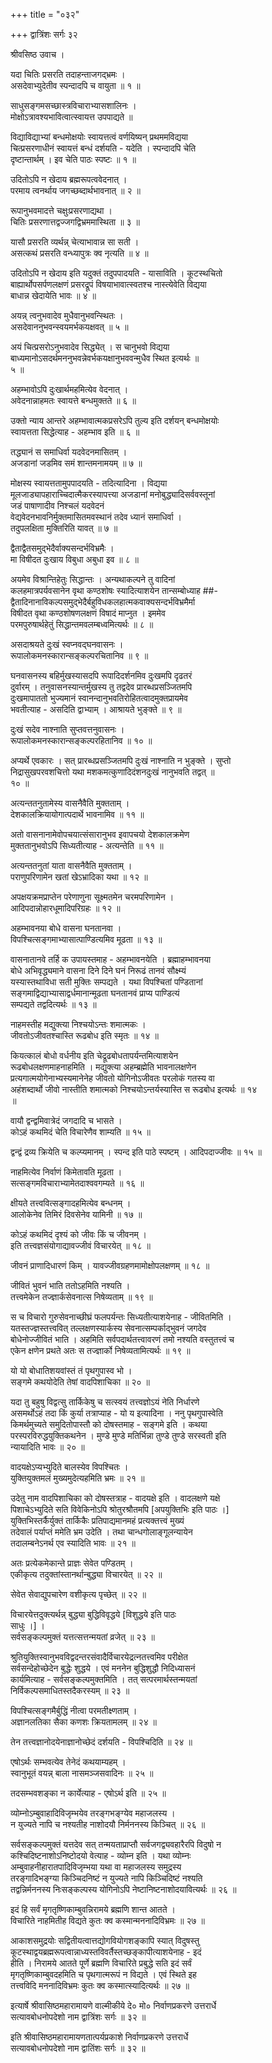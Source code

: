 +++
title = "०३२"

+++
द्वात्रिंशः सर्गः ३२  
  
श्रीवसिष्ठ उवाच ।  
  
यदा चितिः प्रसरति तदाहन्ताजगद्भ्रमः ।  
असदेवाभ्युदेतीव स्पन्दादपि च वायुता ॥ १ ॥  
  
साधुसङ्गमसच्छास्त्रविचाराभ्यासशालिनः ।  
मोक्षोऽत्रावश्यभावित्वात्स्वायत्त उपपाद्यते ॥  
  
विद्याविद्याभ्यां बन्धमोक्षयोः स्वायत्तत्वं वर्णयिष्यन् प्रथममविद्यया   
चित्प्रसरणाधीनं स्वायत्तं बन्धं दर्शयति - यदेति । स्पन्दादपि चेति   
दृष्टान्तार्थम् । इव चेति पाठः स्पष्टः ॥ १ ॥  
  
उदितोऽपि न खेदाय ब्रह्मरूपत्ववेदनात् ।  
परमाय त्वनर्थाय जगच्छब्दार्थभावनात् ॥ २ ॥  
  
रूपानुभवमादत्ते चक्षुःप्रसरणाद्यथा ।  
चितिः प्रसरणात्तद्वज्जगद्विभ्रममास्थिता ॥ ३ ॥  
  
यासौ प्रसरति व्यर्थन्न् चेत्याभावान्न सा सती ।  
असत्कथं प्रसरति वन्ध्यापुत्रः क्व नृत्यति ॥ ४ ॥  
  
उदितोऽपि न खेदाय इति यदुक्तं तदुपपादयति - यासाविति । कूटस्थचितो   
बाह्यार्थोपसर्पणलक्षणं प्रसरद्रूपं विषयाभावात्स्वतश्च नास्त्येवेति विद्यया   
बाधान्न खेदायेति भावः ॥ ४ ॥  
  
अयन्न् त्वनुभवादेव मुधैवानुभवन्स्थितः ।  
असदेवाननुभवन्स्वयमर्भकयक्षवत् ॥ ५ ॥  
  
अयं चित्प्रसरोऽनुभवादेव सिद्ध्येत् । स चानुभवो विद्यया   
बाध्यमानोऽसदर्थमननुभवन्नेवर्भकयक्षानुभववन्मुधैव स्थित इत्यर्थः ॥   
५ ॥  
  
अहम्भावोऽपि दुःखार्थमहमित्येव वेदनात् ।  
अवेदनान्नाहमतः स्वायत्ते बन्धमुक्तते ॥ ६ ॥  
  
उक्तो न्याय आन्तरे अहम्भावात्मकप्रसरेऽपि तुल्य इति दर्शयन् बन्धमोक्षयोः   
स्वायत्तता सिद्धेत्याह - अहम्भाव इति ॥ ६ ॥  
  
तद्ध्यानं स समाधिर्वा यदवेदनमासितम् ।  
अजडानां जडमिव समं शान्तमनामयम् ॥ ७ ॥  
  
मोक्षस्य स्वायत्ततामुपपादयति - तदित्यादिना । विद्यया   
मूलजाड्यापहाराच्चिदात्मैकरस्यापत्त्या अजडानां मनोबुद्ध्यादिसर्ववस्तूनां   
जडं पाषाणादीव निश्चलं यदवेदनं   
वेद्यवेदनभावनिर्मुक्तमासितमवस्थानं तदेव ध्यानं समाधिर्वा ।   
तदुपलक्षिता मुक्तिरिति यावत् ॥ ७ ॥  
  
द्वैताद्वैतसमुद्भेदैर्वाक्यसन्दर्भविभ्रमैः ।  
मा विषीदत दुःखाय विबुधा अबुधा इव ॥ ८ ॥  
  
अयमेव विश्रान्तिहेतुः सिद्धान्तः । अन्यथाकल्पने तु वादिनां   
कलहमात्रपर्यवसानेन वृथा कण्ठशोषः स्यादित्याशयेन तान्सम्बोध्याह ##-  
द्वैतादिनानाविकल्पसमुद्भेदैर्बहुविधकलहात्मकवाक्यसन्दर्भविभ्रमैर्मा   
विषीदत वृथा कण्ठशोषणलक्षणं विषादं माप्नुत । इममेव   
परमपुरुषार्थहेतुं सिद्धान्तमवलम्बध्वमित्यर्थः ॥ ८ ॥  
  
असदाश्रयते दुःखं स्वप्नवद्घनवासनः ।  
रूपालोकमनस्कारान्सङ्कल्परचितानिव ॥ ९ ॥  
  
घनवासनस्य बहिर्मुखस्यासदपि रूपादिदर्शनमिव दुःखमपि दृढतरं   
दुर्वारम् । तनुवासनस्यान्तर्मुखस्य तु तद्वदेव प्रारब्धप्रसञ्जितमपि   
दुःखमापाततो भुज्यमानं स्वानन्दानुभवतिरोहितत्वादमुक्तप्रायमेव   
भवतीत्याह - असदिति द्वाभ्याम् । आश्रायते भुङ्क्ते ॥ ९ ॥  
  
दुःखं सदेव नाश्नाति सुप्तवत्तनुवासनः ।  
रूपालोकमनस्कारान्सङ्कल्परहितानिव ॥ १० ॥  
  
अप्यर्थे एवकारः । सत् प्रारब्धप्रसञ्जितमपि दुःखं नाश्नाति न भुङ्क्ते । सुप्तो   
निद्रासुखपरवशचित्तो यथा मशकमत्कुणादिदंशनदुःखं नानुभवति तद्वत् ॥   
१० ॥  
  
अत्यन्ततनुतामेस्य वासनैवैति मुक्तताम् ।  
देशकालक्रियायोगात्पदार्थे भावनामिव ॥ ११ ॥  
  
अतो वासनानामेवोपचयात्संसारानुभव इवापचयो देशकालक्रमेण   
मुक्ततानुभवोऽपि सिध्यतीत्याह - अत्यन्तेति ॥ ११ ॥  
  
अत्यन्ततनुतां याता वासनैवैति मुक्तताम् ।  
पराणुपरिणामेन खतां खेऽभ्रादिका यथा ॥ १२ ॥  
  
अपक्षयक्रमप्राप्तेन परेणाणुना सूक्ष्मतमेन चरमपरिणामेन ।   
आदिपदान्नोहारधूमादिपरिग्रहः ॥ १२ ॥  
  
अहम्भावनया बोधे वासना घनतानवा ।  
विपश्चित्सङ्गमाभ्यासात्पाण्डित्यमिव मूढता ॥ १३ ॥  
  
वासनातानवे तर्हि क उपायस्तमाह - अहम्भावनयेति । ब्रह्माहम्भावनया   
बोधे अभिवृद्ध्यमाने वासना दिने दिने घनं निरूढं तानवं सौक्ष्म्यं   
यस्यास्तथाविधा सती मुक्तिः सम्पद्यते । यथा विपश्चितां पण्डितानां   
सङ्गमाद्विद्याभ्यासाद्वर्धमानान्मूढता घनतानवं प्राप्य पाण्डित्यं   
सम्पद्यते तद्वदित्यर्थः ॥ १३ ॥  
  
नाहमस्तीह मद्युक्त्या निश्चयोऽन्तः शमात्मकः ।  
जीवतोऽजीवतश्चास्ति रूढबोध इति स्मृतः ॥ १४ ॥  
  
कियत्कालं बोधो वर्धनीय इति चेद्रूढबोधतापर्यन्तमित्याशयेन   
रूढबोधलक्षणमाहनाहमिति । मद्युक्त्या अहम्ब्रह्मेति भावनालक्षणेन   
प्रत्यगात्मयोगेनाभ्यस्यमानेनेह जीवतो योगिनोऽजीवतः परलोकं गतस्य वा   
अहंशब्दार्थो जीवो नास्तीति शमात्मको निश्चयोऽन्तर्यस्यास्ति स रूढबोध इत्यर्थः ॥ १४   
॥  
  
वायौ द्वन्द्वमिवात्रेदं जगदादि च भासते ।  
कोऽहं कथमिदं चेति विचारेणैव शाम्यति ॥ १५ ॥  
  
द्वन्द्वं द्रव्य क्रियेति च कल्प्यमानम् । स्पन्द इति पाठे स्पष्टम् । आदिपदाज्जीवः ॥ १५ ॥  
  
नाहमित्येव निर्वाणं किमेतावति मूढता ।  
सत्सङ्गमविचाराभ्यामेतदाश्ववगम्यते ॥ १६ ॥  
  
क्षीयते तत्त्ववित्सङ्गादहमित्येव बन्धनम् ।  
आलोकेनेव तिमिरं दिवसेनेव यामिनी ॥ १७ ॥  
  
कोऽहं कथमिदं दृश्यं को जीवः किं च जीवनम् ।  
इति तत्त्वज्ञसंयोगाद्यावज्जीवं विचारयेत् ॥ १८ ॥  
  
जीवनं प्राणादिधारणं किम् । यावज्जीवग्रहणमामोक्षोपलक्षणम् ॥ १८ ॥  
  
जीवितं भुवनं भाति ततोऽहमिति नश्यति ।  
तत्त्वमेकेन तज्ज्ञार्कसेवनात्स निषेव्यताम् ॥ १९ ॥  
  
स च विचारो गुरुसेवनाच्छीघ्रं फलपर्यन्तः सिध्यतीत्याशयेनाह - जीवितमिति ।   
यतस्तज्ज्ञस्तत्त्ववित् तल्लक्षणस्यार्कस्य सेवनात्सम्पर्काद्भुवनं जगदेव   
बोधेनोज्जीवितं भाति । अहमिति सर्वपदार्थतत्त्वावरणं तमो नश्यति वस्तुतत्त्वं च   
एकेन क्षणेन प्रथते अतः स तज्ज्ञार्को निषेव्यतामित्यर्थः ॥ १९ ॥  
  
यो यो बोधातिशयवांस्तं तं पृथगुपास्व भो ।  
सङ्गमे कथयोदेति तेषां वादपिशाचिका ॥ २० ॥  
  
यदा तु बहुषु विद्वत्सु तार्किकेषु च सत्स्वयं तत्त्वज्ञोऽयं नेति निर्धारणे   
असमर्थोऽहं तदा किं कुर्या तत्राप्याह - यो य इत्यादिना । ननु पृथगुपास्वेति   
किमर्थमुच्यते समुदितोपास्तौ को दोषस्तमाह - सङ्गमे इति । कथया   
परस्परविरुद्धयुक्तिकथनेन । मुण्डे मुण्डे मतिर्भिन्ना तुण्डे तुण्डे सरस्वती इति   
न्यायादिति भावः ॥ २० ॥  
  
वादयक्षेऽप्यभ्युदिते बालस्येव विपश्चितः ।  
युक्तियुक्तमलं मुख्यमुदेत्यहमिति भ्रमः ॥ २१ ॥  
  
उदेतु नाम वादपिशाचिका को दोषस्तत्राह - वादयक्षे इति । वादलक्षणे यक्षे   
पिशाचेऽभ्युदिते सति विवेकिनोऽपि श्रोतुरश्रौतमपि [अपयुक्तिभिः इति पाठः ।]   
युक्तिभिस्तर्कैर्युक्तं तार्किकैः प्रतिपाद्यमानमहं प्रत्यक्तत्त्वं मुख्यं   
तदेवालं पर्याप्तं ममेति भ्रम उदेति । तथा चान्धगोलाङ्गूलन्यायेन   
तदालम्बनेऽनर्थ एव स्यादिति भावः ॥ २१ ॥  
  
अतः प्रत्येकमेकान्ते प्राज्ञः सेवेत पण्डितम् ।  
एकीकृत्य तदुक्तांस्तानर्थान्बुद्ध्या विचारयेत् ॥ २२ ॥  
  
सेवेत सेवाद्युपचारेण वशीकृत्य पृच्छेत् ॥ २२ ॥  
  
विचारयेत्तदुक्त्यर्थन्न् बुद्ध्या बुद्धिविवृद्धये [विशुद्धये इति पाठः   
साधुः ।] ।  
सर्वसङ्कल्पमुक्तं यत्तत्सत्तन्मयतां व्रजेत् ॥ २३ ॥  
  
श्रुतियुक्तिस्वानुभवविद्वदन्तरसंवादैर्विचारयेद्रत्नतत्त्वमिव परीक्षेत   
सर्वसन्देहोच्छेदेन बुद्धेः शुद्धये । एवं मननेन बुद्धिशुद्धौ निदिध्यासनं   
कार्यमित्याह - सर्वसङ्कल्पमुक्तमिति । तत् सत्परमार्थस्तन्मयतां   
निर्विकल्पसमाधितस्तदैकरस्यम् ॥ २३ ॥  
  
विपश्चित्सङ्गमैर्बुद्धिं नीत्वा परमतीक्ष्णताम् ।  
अज्ञानलतिका सैका कणशः क्रियतामलम् ॥ २४ ॥  
  
तेन तत्त्वज्ञानोदयेनाज्ञानोच्छेदं दर्शयति - विपश्चिदिति ॥ २४ ॥  
  
एषोऽर्थः सम्भवत्येव तेनेदं कथयाम्यहम् ।  
स्वानुभूतं वयन्न् बाला नासमञ्जसवादिनः ॥ २५ ॥  
  
तदसम्भवशङ्का न कार्येत्याह - एषोऽर्थ इति ॥ २५ ॥  
  
व्योम्नोऽम्बुवाहादिविजृम्भयेव तरङ्गभङ्ग्येव महाजलस्य ।  
न युज्यते नापि च नश्यतीह नाशोदयौ निर्मननस्य किञ्चित् ॥ २६ ॥  
  
सर्वसङ्कल्पमुक्तं यत्तदेव सत् तन्मयताप्राप्तौ सर्वजगद्व्यवहारैरपि विदुषो न   
कश्चिदिष्टनाशोऽनिष्टोदयो वेत्याह - व्योम्न इति । यथा व्योम्नः   
अम्बुवाहनीहारातपादिविजृम्भया यथा वा महाजलस्य समुद्रस्य   
तरङ्गादिभङ्ग्या किञ्चिदनिष्टं न युज्यते नापि किञ्चिदिष्टं नश्यति   
तद्वन्निर्मननस्य निःसङ्कल्पस्य योगिनोऽपि नेष्टानिष्टनाशोदयावित्यर्थः ॥ २६ ॥  
  
इदं हि सर्वं मृगतृष्णिकाम्बुवन्निरामये ब्रह्मणि शान्त आतते ।  
विचारिते नाहमितीह विद्यते कुतः क्व कस्मान्मननादिविभ्रमः ॥ २७ ॥  
  
आकाशसमुद्रयोः सद्वितीयत्वात्तद्योगवियोगशङ्कापि स्यात् विदुषस्तु   
कूटस्थाद्वयब्रह्मरूपत्वान्नाध्यस्तविवर्तैस्तच्छङ्कापीत्याशयेनाह - इदं   
हीति । निरामये आतते पूर्णे ब्रह्मणि विचारिते प्रबुद्धे सति इदं सर्वं   
मृगतृष्णिकाम्बुवदहमिति च पृथगात्मरूपं न विद्यते । एवं स्थिते इह   
तत्त्वविदि मननादिविभ्रमः कुतः क्व कस्मात्स्यादित्यर्थः ॥ २७ ॥  
  
इत्यार्षे श्रीवासिष्ठमहारामायणे वाल्मीकीये दे० मो० निर्वाणप्रकरणे उत्तरार्धे   
सत्यावबोधनोपदेशो नाम द्वात्रिंशः सर्गः ॥ ३२ ॥  
  
इति श्रीवासिष्ठमहारामायणतात्पर्यप्रकाशे निर्वाणप्रकरणे उत्तरार्धे   
सत्यावबोधनोपदेशो नाम द्वातिंशः सर्गः ॥ ३२ ॥  
  